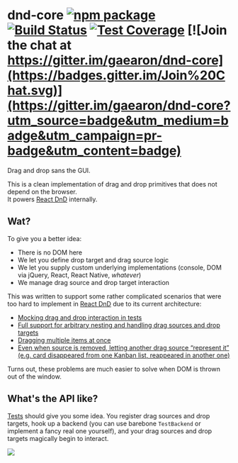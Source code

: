 # dnd-core [![npm package](https://img.shields.io/npm/v/dnd-core.svg?style=flat-square)](https://www.npmjs.org/package/dnd-core) [![Build Status](https://travis-ci.org/gaearon/dnd-core.svg?branch=master)](https://travis-ci.org/gaearon/dnd-core) [![Test Coverage](https://codeclimate.com/github/gaearon/dnd-core/badges/coverage.svg)](https://codeclimate.com/github/gaearon/dnd-core) [![Join the chat at https://gitter.im/gaearon/dnd-core](https://badges.gitter.im/Join%20Chat.svg)](https://gitter.im/gaearon/dnd-core?utm_source=badge&utm_medium=badge&utm_campaign=pr-badge&utm_content=badge)  


Drag and drop sans the GUI.  

This is a clean implementation of drag and drop primitives that does not depend on the browser.  
It powers [React DnD](https://github.com/gaearon/react-dnd) internally.  

## Wat?

To give you a better idea:

* There is no DOM here
* We let you define drop target and drag source logic
* We let you supply custom underlying implementations (console, DOM via jQuery, React, React Native, *whatever*)
* We manage drag source and drop target interaction

This was written to support some rather complicated scenarios that were too hard to implement in [React DnD](https://github.com/gaearon/react-dnd) due to its current architecture:

* [Mocking drag and drop interaction in tests](https://github.com/gaearon/react-dnd/issues/55)
* [Full support for arbitrary nesting and handling drag sources and drop targets](https://github.com/gaearon/react-dnd/issues/87)
* [Dragging multiple items at once](https://github.com/gaearon/react-dnd/issues/14)
* [Even when source is removed, letting another drag source “represent it” (e.g. card disappeared from one Kanban list, reappeared in another one)](https://github.com/gaearon/react-dnd/pull/64#issuecomment-76118757)

Turns out, these problems are much easier to solve when DOM is thrown out of the window.

## What's the API like?

[Tests](https://github.com/gaearon/dnd-core/tree/master/test) should give you some idea. You register drag sources and drop targets, hook up a backend (you can use barebone `TestBackend` or implement a fancy real one yourself), and your drag sources and drop targets magically begin to interact.

![](http://i.imgur.com/6l8CpxZ.png)

